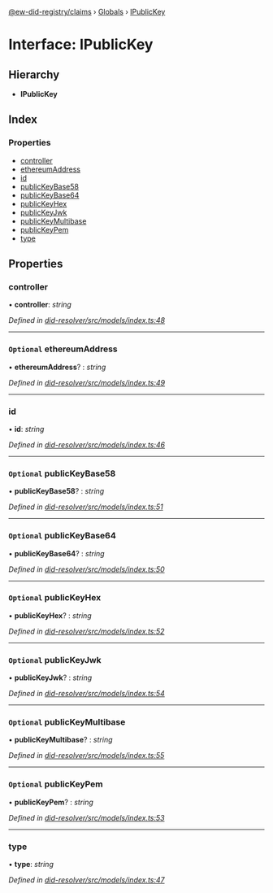 [@ew-did-registry/claims](../README.md) › [Globals](../globals.md) › [IPublicKey](ipublickey.md)

# Interface: IPublicKey

## Hierarchy

* **IPublicKey**

## Index

### Properties

* [controller](ipublickey.md#controller)
* [ethereumAddress](ipublickey.md#optional-ethereumaddress)
* [id](ipublickey.md#id)
* [publicKeyBase58](ipublickey.md#optional-publickeybase58)
* [publicKeyBase64](ipublickey.md#optional-publickeybase64)
* [publicKeyHex](ipublickey.md#optional-publickeyhex)
* [publicKeyJwk](ipublickey.md#optional-publickeyjwk)
* [publicKeyMultibase](ipublickey.md#optional-publickeymultibase)
* [publicKeyPem](ipublickey.md#optional-publickeypem)
* [type](ipublickey.md#type)

## Properties

###  controller

• **controller**: *string*

*Defined in [did-resolver/src/models/index.ts:48](https://github.com/energywebfoundation/ew-did-registry/blob/4e486b2/packages/did-resolver/src/models/index.ts#L48)*

___

### `Optional` ethereumAddress

• **ethereumAddress**? : *string*

*Defined in [did-resolver/src/models/index.ts:49](https://github.com/energywebfoundation/ew-did-registry/blob/4e486b2/packages/did-resolver/src/models/index.ts#L49)*

___

###  id

• **id**: *string*

*Defined in [did-resolver/src/models/index.ts:46](https://github.com/energywebfoundation/ew-did-registry/blob/4e486b2/packages/did-resolver/src/models/index.ts#L46)*

___

### `Optional` publicKeyBase58

• **publicKeyBase58**? : *string*

*Defined in [did-resolver/src/models/index.ts:51](https://github.com/energywebfoundation/ew-did-registry/blob/4e486b2/packages/did-resolver/src/models/index.ts#L51)*

___

### `Optional` publicKeyBase64

• **publicKeyBase64**? : *string*

*Defined in [did-resolver/src/models/index.ts:50](https://github.com/energywebfoundation/ew-did-registry/blob/4e486b2/packages/did-resolver/src/models/index.ts#L50)*

___

### `Optional` publicKeyHex

• **publicKeyHex**? : *string*

*Defined in [did-resolver/src/models/index.ts:52](https://github.com/energywebfoundation/ew-did-registry/blob/4e486b2/packages/did-resolver/src/models/index.ts#L52)*

___

### `Optional` publicKeyJwk

• **publicKeyJwk**? : *string*

*Defined in [did-resolver/src/models/index.ts:54](https://github.com/energywebfoundation/ew-did-registry/blob/4e486b2/packages/did-resolver/src/models/index.ts#L54)*

___

### `Optional` publicKeyMultibase

• **publicKeyMultibase**? : *string*

*Defined in [did-resolver/src/models/index.ts:55](https://github.com/energywebfoundation/ew-did-registry/blob/4e486b2/packages/did-resolver/src/models/index.ts#L55)*

___

### `Optional` publicKeyPem

• **publicKeyPem**? : *string*

*Defined in [did-resolver/src/models/index.ts:53](https://github.com/energywebfoundation/ew-did-registry/blob/4e486b2/packages/did-resolver/src/models/index.ts#L53)*

___

###  type

• **type**: *string*

*Defined in [did-resolver/src/models/index.ts:47](https://github.com/energywebfoundation/ew-did-registry/blob/4e486b2/packages/did-resolver/src/models/index.ts#L47)*
